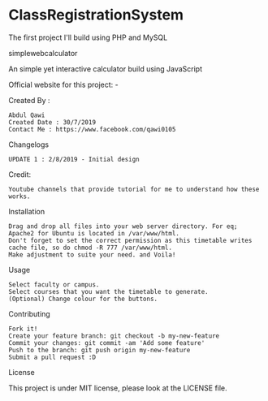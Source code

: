 # ClassRegistrationSystem
The first project I'll build using PHP and MySQL

simplewebcalculator

An simple yet interactive calculator build using JavaScript

Official website for this project: -

Created By :

    Abdul Qawi
    Created Date : 30/7/2019
    Contact Me : https://www.facebook.com/qawi0105

Changelogs

    UPDATE 1 : 2/8/2019 - Initial design
   

Credit: 
   
    Youtube channels that provide tutorial for me to understand how these works.

Installation

    Drag and drop all files into your web server directory. For eq; Apache2 for Ubuntu is located in /var/www/html.
    Don't forget to set the correct permission as this timetable writes cache file, so do chmod -R 777 /var/www/html.
    Make adjustment to suite your need. and Voila!

Usage

    Select faculty or campus.
    Select courses that you want the timetable to generate.
    (Optional) Change colour for the buttons.

Contributing

    Fork it!
    Create your feature branch: git checkout -b my-new-feature
    Commit your changes: git commit -am 'Add some feature'
    Push to the branch: git push origin my-new-feature
    Submit a pull request :D

License

This project is under MIT license, please look at the LICENSE file.

